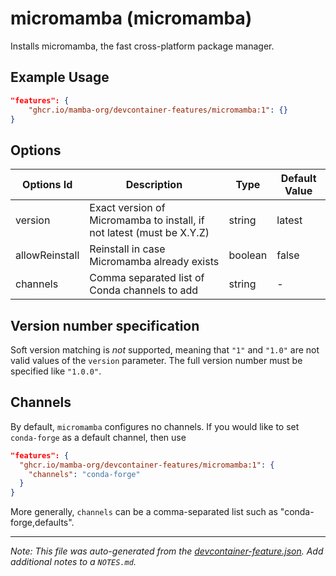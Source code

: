 
# micromamba (micromamba)

Installs micromamba, the fast cross-platform package manager.

## Example Usage

```json
"features": {
    "ghcr.io/mamba-org/devcontainer-features/micromamba:1": {}
}
```

## Options

| Options Id | Description | Type | Default Value |
|-----|-----|-----|-----|
| version | Exact version of Micromamba to install, if not latest (must be X.Y.Z) | string | latest |
| allowReinstall | Reinstall in case Micromamba already exists | boolean | false |
| channels | Comma separated list of Conda channels to add | string | - |

## Version number specification

Soft version matching is *not* supported, meaning that `"1"` and `"1.0"` are not
valid values of the `version` parameter. The full version number must be specified
like `"1.0.0"`.

## Channels

By default, `micromamba` configures no channels. If you would like to set `conda-forge`
as a default channel, then use

```json
"features": {
  "ghcr.io/mamba-org/devcontainer-features/micromamba:1": {
    "channels": "conda-forge"
  }
}
```

More generally, `channels` can be a comma-separated list such as "conda-forge,defaults".


---

_Note: This file was auto-generated from the [devcontainer-feature.json](https://github.com/mamba-org/devcontainer-features/blob/main/src/micromamba/devcontainer-feature.json).  Add additional notes to a `NOTES.md`._
